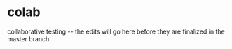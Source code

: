 # colab
collaborative testing -- the edits will go here 
before they are finalized in the master branch. 
